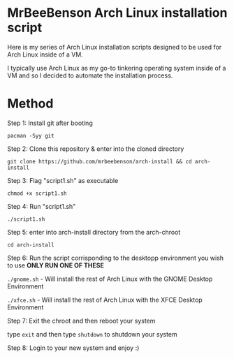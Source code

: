 # MrBeeBenson Arch Linux installation script
Here is my series of Arch Linux installation scripts designed to be used for Arch Linux inside of a VM. 

I typically use Arch Linux as my go-to tinkering operating system inside of a VM and so I decided to automate the installation process.

# Method

Step 1: Install git after booting

`pacman -Syy git`

Step 2: Clone this repository & enter into the cloned directory

`git clone https://github.com/mrbeebenson/arch-install && cd arch-install`

Step 3: Flag "script1.sh" as executable

`chmod +x script1.sh`

Step 4: Run "script1.sh"

`./script1.sh`

Step 5: enter into arch-install directory from the arch-chroot

`cd arch-install`

Step 6: Run the script corrisponding to the desktopp environment you wish to use **ONLY RUN ONE OF THESE**

`./gnome.sh` - Will install the rest of Arch Linux with the GNOME Desktop Environment

`./xfce.sh` - Will install the rest of Arch Linux with the XFCE Desktop Environment

Step 7: Exit the chroot and then reboot your system

type `exit` and then type `shutdown` to shutdown your system

Step 8: Login to your new system and enjoy :)
